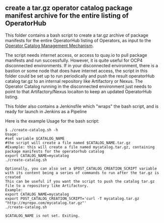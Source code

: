 ## create a tar.gz operator catalog package manifest archive for the entire listing of OperatorHub

This folder contains a bash script to create a tar.gz archive of package manifests for the entire OperatorHub listing of Operators, as input to the 
[Operator Catalog Management Mechanism](https://github.com/ldojo/ocp4-operator-catalog-management). 

The script needs internet access, or access to quay.io to pull package manifests and run successfully. However, it is quite useful
for OCP4 disconnected environments. If in your disconnected environment, there is a bastion or some node that does have internet access,
the script in this folder could be set up to run periodically and push the result operatorHub catalog tar.gz to an internal repository
like Artifactory or Nexus. The Operator Catalog running in the disconnected environment just needs to point to that Artifactory/Nexus locaiton
to keep an updated OperatorHub listing.

This folder also contains a Jenkinsfile which "wraps" the bash script, and is ready for launch in Jenkins as a Pipeline

Here is the example Usage for the bash script:
```
$ ./create-catalog.sh -h
Usage:
#set variable $CATALOG_NAME
#the script will create a file named $CATALOG_NAME.tar.gz
#Example: this will create a file named mycatalog.tar.gz, containing package manifests for the operatorhub catalog
export CATALOG_NAME=mycatalog
./create-catalog.sh

Optionally, you can also set a $POST_CATALOG_CREATION_SCRIPT variable with its content being a series of commands to run after the tar.gz is created
This can be useful if you want the script to push the catalog tar.gz file to a repository like Artifactory.
Example:
export CATALOG_NAME=mycatalog
export POST_CATALOG_CREATION_SCRIPT='curl -T mycatalog.tar.gz "http://myrepo.com/mycatalog.tar.gz"'
./create-catalog.sh

$CATALOG_NAME is not set. Exiting.
```


